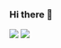### Hi there 👋

![](https://github.com/cnhuz/github-stats-back/blob/master/generated/overview.svg)
![](https://github.com/cnhuz/github-stats-back/blob/master/generated/languages.svg)
<!--
**cnhuz/cnhuz** is a ✨ _special_ ✨ repository because its `README.md` (this file) appears on your GitHub profile.

Here are some ideas to get you started:

- 🔭 I’m currently working on ...
- 🌱 I’m currently learning ...
- 👯 I’m looking to collaborate on ...
- 🤔 I’m looking for help with ...
- 💬 Ask me about ...
- 📫 How to reach me: ...
- 😄 Pronouns: ...
- ⚡ Fun fact: ...
-->
